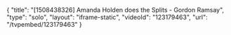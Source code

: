 {
    "title": "[1508438326] Amanda Holden does the Splits - Gordon Ramsay",
    "type": "solo",
    "layout": "iframe-static",
    "videoId": "123179463",
    "url": "\/tvpembed\/123179463"
}